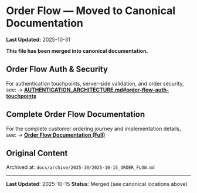 # Order Flow — Moved to Canonical Documentation

**Last Updated:** 2025-10-31

**This file has been merged into canonical documentation.**

## Order Flow Auth & Security

For authentication touchpoints, server-side validation, and order security, see:
→ **[AUTHENTICATION_ARCHITECTURE.md#order-flow-auth-touchpoints](../architecture/AUTHENTICATION_ARCHITECTURE.md#order-flow-auth-touchpoints)**

## Complete Order Flow Documentation

For the complete customer ordering journey and implementation details, see:
→ **[Order Flow Documentation (Full)](../../archive/2025-10/2025-10-15_ORDER_FLOW.md)**

## Original Content

Archived at: `docs/archive/2025-10/2025-10-15_ORDER_FLOW.md`

---

**Last Updated**: 2025-10-15
**Status**: Merged (see canonical locations above)
